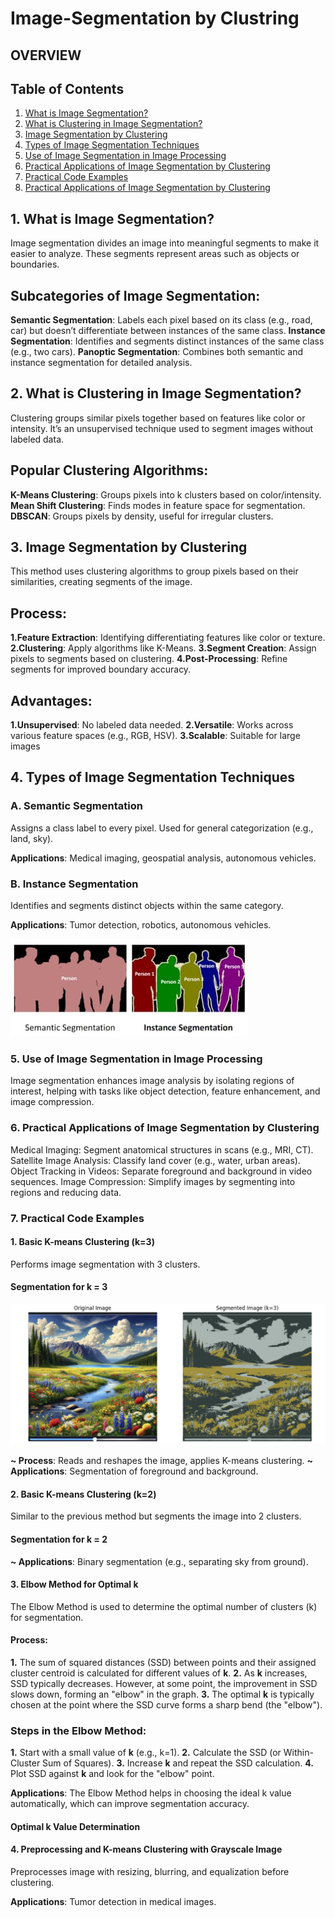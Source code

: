 # Image-Segmentation by Clustring
## OVERVIEW
## Table of Contents

1. [What is Image Segmentation?](#what-is-image-segmentation)
2. [What is Clustering in Image Segmentation?](#what-is-clustering-in-image-segmentation)
3. [Image Segmentation by Clustering](#image-segmentation-by-clustering)
4. [Types of Image Segmentation Techniques](#types-of-image-segmentation-techniques)
5. [Use of Image Segmentation in Image Processing](#use-of-image-segmentation-in-image-processing)
6. [Practical Applications of Image Segmentation by Clustering](#practical-applications-of-image-segmentation-by-clustering)
7. [Practical Code Examples](#practical-code-examples)
8. [Practical Applications of Image Segmentation by Clustering](#practical-applications-of-image-segmentation-by-clustering-1)
## 1. What is Image Segmentation?
Image segmentation divides an image into meaningful segments to make it easier to analyze. These segments represent areas such as objects or boundaries.

## Subcategories of Image Segmentation:
**Semantic Segmentation**: Labels each pixel based on its class (e.g., road, car) but doesn’t differentiate between instances of the same class.
**Instance Segmentation**: Identifies and segments distinct instances of the same class (e.g., two cars).
**Panoptic Segmentation**: Combines both semantic and instance segmentation for detailed analysis.

## 2. What is Clustering in Image Segmentation?
Clustering groups similar pixels together based on features like color or intensity. It’s an unsupervised technique used to segment images without labeled data.

## Popular Clustering Algorithms:
**K-Means Clustering**: Groups pixels into k clusters based on color/intensity.
**Mean Shift Clustering**: Finds modes in feature space for segmentation.
**DBSCAN**: Groups pixels by density, useful for irregular clusters.

## 3. Image Segmentation by Clustering
This method uses clustering algorithms to group pixels based on their similarities, creating segments of the image.

## Process:
  **1.Feature Extraction**: Identifying differentiating features like color or texture.
  **2.Clustering**: Apply algorithms like K-Means.
  **3.Segment Creation**: Assign pixels to segments based on clustering.
  **4.Post-Processing**: Refine segments for improved boundary accuracy.
## Advantages:
  **1.Unsupervised**: No labeled data needed.
  **2.Versatile**: Works across various feature spaces (e.g., RGB, HSV).
  **3.Scalable**: Suitable for large images

## 4. Types of Image Segmentation Techniques
### A. Semantic Segmentation
Assigns a class label to every pixel. Used for general categorization (e.g., land, sky).

**Applications**: Medical imaging, geospatial analysis, autonomous vehicles.
### B. Instance Segmentation
Identifies and segments distinct objects within the same category.

**Applications**: Tumor detection, robotics, autonomous vehicles.

![image](https://github.com/Syedinam67/image-segmentation/blob/358eb2870d111f8bd802b260c8b954f54ec6022e/semg1.jpg)


### 5. Use of Image Segmentation in Image Processing
Image segmentation enhances image analysis by isolating regions of interest, helping with tasks like object detection, feature enhancement, and image compression.

### 6. Practical Applications of Image Segmentation by Clustering
Medical Imaging: Segment anatomical structures in scans (e.g., MRI, CT).
Satellite Image Analysis: Classify land cover (e.g., water, urban areas).
Object Tracking in Videos: Separate foreground and background in video sequences.
Image Compression: Simplify images by segmenting into regions and reducing data.

### 7. Practical Code Examples
#### 1. Basic K-means Clustering (k=3)
Performs image segmentation with 3 clusters.

#### Segmentation for k = 3
![image](https://github.com/Syedinam67/image-segmentation/blob/a65a452924fb1abf128806fb96fb409d1b452e45/for%20k%3D3.png)


**~ Process**: Reads and reshapes the image, applies K-means clustering.
**~ Applications**: Segmentation of foreground and background.

#### 2. Basic K-means Clustering (k=2)
Similar to the previous method but segments the image into 2 clusters.

#### Segmentation for k = 2


**~ Applications**: Binary segmentation (e.g., separating sky from ground).

#### 3. Elbow Method for Optimal k
The Elbow Method is used to determine the optimal number of clusters (k) for segmentation.



#### Process:

**1.** The sum of squared distances (SSD) between points and their assigned cluster centroid is calculated for different values of **k**.
**2.** As **k** increases, SSD typically decreases. However, at some point, the improvement in SSD slows down, forming an "elbow" in the graph.
**3.** The optimal **k** is typically chosen at the point where the SSD curve forms a sharp bend (the "elbow").

### Steps in the Elbow Method:

**1.** Start with a small value of **k** (e.g., k=1).
**2.** Calculate the SSD (or Within-Cluster Sum of Squares).
**3.** Increase **k** and repeat the SSD calculation.
**4.** Plot SSD against **k** and look for the "elbow" point.

**Applications**: The Elbow Method helps in choosing the ideal k value automatically, which can improve segmentation accuracy.

#### Optimal k Value Determination


#### 4. Preprocessing and K-means Clustering with Grayscale Image
Preprocesses image with resizing, blurring, and equalization before clustering.

**Applications**: Tumor detection in medical images.
